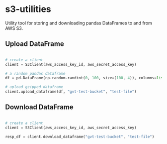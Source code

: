 # s3-utilities
Utility tool for storing and downloading pandas DataFrames to and from AWS S3.

## Upload DataFrame
```python

# create a client
client = S3Client(aws_access_key_id, aws_secret_access_key)

# a random pandas dataframe
df = pd.DataFrame(np.random.randint(0, 100, size=(100, 4)), columns=list('ABCD'))

# upload gzipped dataframe
client.upload_dataframe(df, "gvt-test-bucket", "test-file")

```

## Download DataFrame
```python

# create a client
client = S3Client(aws_access_key_id, aws_secret_access_key)

resp_df = client.download_dataframe("gvt-test-bucket", "test-file")

```

